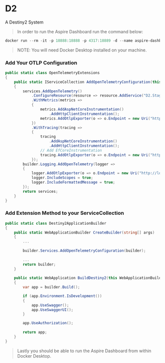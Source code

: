 # D2
A Destiny2 System

> In order to run the Aspire Dashboard run the command below:
```powershell
docker run --rm -it -p 18888:18888 -p 4317:18889 -d --name aspire-dashboard mcr.microsoft.com/dotnet/aspire-dashboard:8.0.0
```
> NOTE: You will need Docker Desktop installed on your machine.

### Add Your OTLP Configuration
```csharp
public static class OpenTelemetryExtensions
{
    public static IServiceCollection AddOpenTelemetryConfiguration(this IServiceCollection services, WebApplicationBuilder builder)
    {
        services.AddOpenTelemetry()
            .ConfigureResource(resource => resource.AddService("D2.Staging.WebApi"))
            .WithMetrics(metrics =>
            {
                metrics.AddAspNetCoreInstrumentation()
                    .AddHttpClientInstrumentation();
                metrics.AddOtlpExporter(o => o.Endpoint = new Uri("http://localhost:4317"));
            })
            .WithTracing(tracing =>
            {
                tracing
                    .AddAspNetCoreInstrumentation()
                    .AddHttpClientInstrumentation();
                // Add EfCoreInstrumentation
                tracing.AddOtlpExporter(o => o.Endpoint = new Uri("http://localhost:4317"));
            });
        builder.Logging.AddOpenTelemetry(logger =>
        {
            logger.AddOtlpExporter(o => o.Endpoint = new Uri("http://localhost:4317"));
            logger.IncludeScopes = true;
            logger.IncludeFormattedMessage = true;
        });
        return services;
    }
}
```

### Add Extension Method to your ServiceCollection
```csharp
public static class Destiny2ApplicationBuilder
{
    public static WebApplicationBuilder CreateBuilder(string[] args)
    {
        ...
        
        builder.Services.AddOpenTelemetryConfiguration(builder);
        
        ...
        return builder;
    }
    
    public static WebApplication BuildDestiny2(this WebApplicationBuilder builder)
    {
        var app = builder.Build();

        if (app.Environment.IsDevelopment())
        {
            app.UseSwagger();
            app.UseSwaggerUI();
        }

        app.UseAuthorization();
        
        return app;
    }
}
```

> Lastly you should be able to run the Aspire Dashboard from within Docker Desktop.
